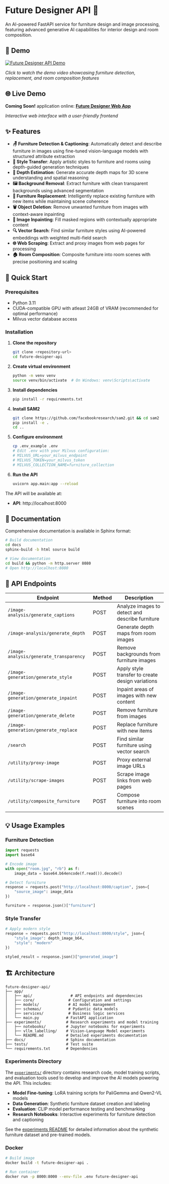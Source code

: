 # Future Designer API 🎨

An AI-powered FastAPI service for furniture design and image processing, featuring advanced generative AI capabilities for interior design and room composition.

## 🎥 Demo

[![Future Designer API Demo](https://img.youtube.com/vi/NOlGHFNzzrM/0.jpg)](https://youtu.be/NOlGHFNzzrM)

*Click to watch the demo video showcasing furniture detection, replacement, and room composition features*

## 🌐 Live Demo

**Coming Soon!** application online: **[Future Designer Web App](https://futuredesignerai.com/)**

*Interactive web interface with a user-friendly frontend*

## ✨ Features

- **🪑 Furniture Detection & Captioning**: Automatically detect and describe furniture in images using fine-tuned vision-language models with structured attribute extraction
- **🎨 Style Transfer**: Apply artistic styles to furniture and rooms using depth-guided generation techniques
- **📏 Depth Estimation**: Generate accurate depth maps for 3D scene understanding and spatial reasoning
- **🖼️ Background Removal**: Extract furniture with clean transparent backgrounds using advanced segmentation
- **🔄 Furniture Replacement**: Intelligently replace existing furniture with new items while maintaining scene coherence
- **🗑️ Object Deletion**: Remove unwanted furniture from images with context-aware inpainting
- **🎨 Image Inpainting**: Fill masked regions with contextually appropriate content
- **🔍 Vector Search**: Find similar furniture styles using AI-powered embeddings with weighted multi-field search
- **🌐 Web Scraping**: Extract and proxy images from web pages for processing
- **🏠 Room Composition**: Composite furniture into room scenes with precise positioning and scaling

## 🚀 Quick Start

### Prerequisites

- Python 3.11
- CUDA-compatible GPU with atleast 24GB of VRAM (recommended for optimal performance)
- Milvus vector database access

### Installation

1. **Clone the repository**
   ```bash
   git clone <repository-url>
   cd future-designer-api
   ```

2. **Create virtual environment**
   ```bash
   python -m venv venv
   source venv/bin/activate  # On Windows: venv\Scripts\activate
   ```

3. **Install dependencies**
   ```bash
   pip install -r requirements.txt
   ```

4. **Install SAM2**
   ```bash
   git clone https://github.com/facebookresearch/sam2.git && cd sam2
   pip install -e .
   cd ..
   ```

5. **Configure environment**
   ```bash
   cp .env_example .env
   # Edit .env with your Milvus configuration:
   # MILVUS_URL=your_milvus_endpoint
   # MILVUS_TOKEN=your_milvus_token
   # MILVUS_COLLECTION_NAME=furniture_collection
   ```

6. **Run the API**
   ```bash
   uvicorn app.main:app --reload
   ```

The API will be available at:
- **API**: http://localhost:8000

## 📖 Documentation

Comprehensive documentation is available in Sphinx format:

```bash
# Build documentation
cd docs
sphinx-build -b html source build

# View documentation
cd build && python -m http.server 8080
# Open http://localhost:8080
```

## 🎯 API Endpoints

| Endpoint | Method | Description |
|----------|--------|-------------|
| `/image-analysis/generate_captions` | POST | Analyze images to detect and describe furniture |
| `/image-analysis/generate_depth` | POST | Generate depth maps from room images |
| `/image-analysis/generate_transparency` | POST | Remove backgrounds from furniture images |
| `/image-generation/generate_style` | POST | Apply style transfer to create design variations |
| `/image-generation/generate_inpaint` | POST | Inpaint areas of images with new content |
| `/image-generation/generate_delete` | POST | Remove furniture from images |
| `/image-generation/generate_replace` | POST | Replace furniture with new items |
| `/search` | POST | Find similar furniture using vector search |
| `/utility/proxy-image` | POST | Proxy external image URLs |
| `/utility/scrape-images` | POST | Scrape image links from web pages |
| `/utility/composite_furniture` | POST | Compose furniture into room scenes |
## 💡 Usage Examples

### Furniture Detection
```python
import requests
import base64

# Encode image
with open("room.jpg", "rb") as f:
    image_data = base64.b64encode(f.read()).decode()

# Detect furniture
response = requests.post("http://localhost:8000/caption", json={
    "source_image": image_data
})

furniture = response.json()["furniture"]
```

### Style Transfer
```python
# Apply modern style
response = requests.post("http://localhost:8000/style", json={
    "style_image": depth_image_b64,
    "style": "modern" 
})

styled_result = response.json()["generated_image"]
```

## 🏗️ Architecture

```
future-designer-api/
├── app/
│   ├── api/                 # API endpoints and dependencies
│   ├── core/               # Configuration and settings
│   ├── models/             # AI model management
│   ├── schemas/            # Pydantic data models
│   ├── services/           # Business logic services
│   └── main.py            # FastAPI application
├── experiments/           # Research experiments and model training
│   ├── notebooks/         # Jupyter notebooks for experiments
│   ├── vllm_labelling/    # Vision-Language Model experiments
│   └── README.md          # Detailed experiments documentation
├── docs/                  # Sphinx documentation
├── tests/                 # Test suite
└── requirements.txt       # Dependencies
```

### Experiments Directory

The [`experiments/`](experiments/) directory contains research code, model training scripts, and evaluation tools used to develop and improve the AI models powering the API. This includes:

- **Model Fine-tuning**: LoRA training scripts for PaliGemma and Qwen2-VL models
- **Data Generation**: Synthetic furniture dataset creation and labeling
- **Evaluation**: CLIP model performance testing and benchmarking
- **Research Notebooks**: Interactive experiments for furniture detection and captioning

See the [experiments README](experiments/README.md) for detailed information about the synthetic furniture dataset and pre-trained models.

### Docker
```bash
# Build image
docker build -t future-designer-api .

# Run container
docker run -p 8000:8000 --env-file .env future-designer-api
```
